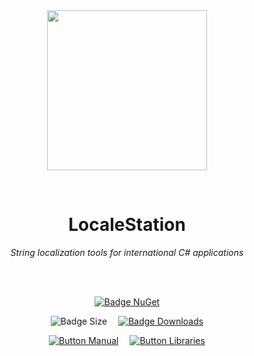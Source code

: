 
<div align = center>

<br>
<br>
    
<img
  src = 'https://cdn.jsdelivr.net/gh/Aptivi/LocaleStation@main/assets/OfficialAppIcon-LocaleStation-512.png'
  width = 256
  align = center
/>

<br>

# LocaleStation
    
*String localization tools for international C# applications*

<br>
<br>

[![Badge NuGet]][NuGet]

![Badge Size]   
[![Badge Downloads]][Releases]

[![Button Manual]][Manual]   
[![Button Libraries]][Libraries]

</div>
    
<br>

</div>


<!----------------------------------------------------------------------------->

[Releases]: https://github.com/Aptivi/LocaleStation/releases
[NuGet]: https://www.nuget.org/packages/LocaleStation/

[Libraries]: https://aptivi.gitbook.io/LocaleStation-manual/project-dependencies
[Manual]: https://aptivi.gitbook.io/LocaleStation-manual/

<!----------------------------------[ Badges ]--------------------------------->

[Badge Downloads]: https://img.shields.io/github/downloads/Aptivi/LocaleStation/total?color=217346&label=Downloads&style=for-the-badge&logoColor=white&logo=DocuSign&labelColor=2d9d5f
[Badge NuGet]: https://img.shields.io/nuget/vpre/LocaleStation?color=012f52&style=for-the-badge&logoColor=white&logo=NuGet&labelColor=004880
[Badge Size]: https://img.shields.io/github/repo-size/Aptivi/LocaleStation?color=bb4a28&label=size&logoColor=white&style=for-the-badge&logo=GoogleAnalytics&labelColor=E85C33


<!---------------------------------[ Buttons ]--------------------------------->

[Button Libraries]: https://img.shields.io/badge/Libraries-EA8220?style=for-the-badge&logoColor=white&logo=AzureArtifacts
[Button Manual]: https://img.shields.io/badge/Docs-blueviolet?style=for-the-badge&logoColor=white&logo=GitBook

